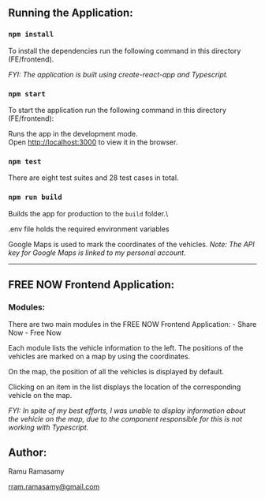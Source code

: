 ## Running the Application:

### `npm install`

To install the dependencies run the following command in this directory (FE/frontend).

_FYI: The application is built using create-react-app and Typescript._

### `npm start`

To start the application run the following command in this directory (FE/frontend):

Runs the app in the development mode.\
Open [http://localhost:3000](http://localhost:3000) to view it in the browser.

### `npm test`

There are eight test suites and 28 test cases in total.

### `npm run build`

Builds the app for production to the `build` folder.\

.env file holds the required environment variables

Google Maps is used to mark the coordinates of the vehicles.
_Note: The API key for Google Maps is linked to my personal account._

---

## FREE NOW Frontend Application:

### Modules:
There are two main modules in the FREE NOW Frontend Application: - Share Now - Free Now

Each module lists the vehicle information to the left. The positions of the vehicles are marked on a map by using the coordinates.

On the map, the position of all the vehicles is displayed by default.

Clicking on an item in the list displays the location of the corresponding vehicle on the map.

_FYI: In spite of my best efforts, I was unable to display information about the vehicle on the map, due to the component responsible for this is not working with Typescript._

## Author:

Ramu Ramasamy

rram.ramasamy@gmail.com
